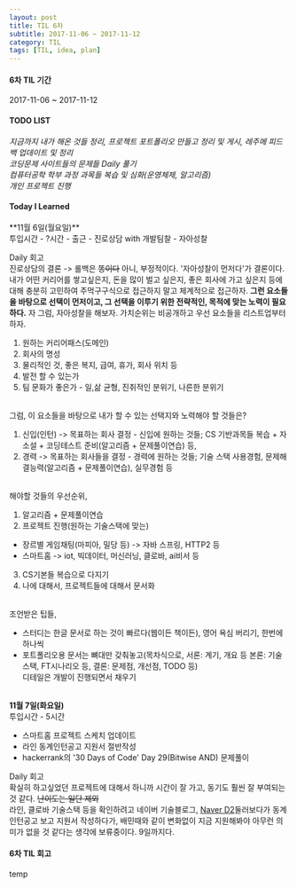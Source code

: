 ```yaml
---
layout: post
title: TIL 6차
subtitle: 2017-11-06 ~ 2017-11-12
category: TIL
tags: [TIL, idea, plan]
---
```

<h4>6차 TIL 기간</h4>
2017-11-06 ~ 2017-11-12

<h4>TODO LIST</h4>
<i class="fa fa-square-o" aria-hidden="true"> 지금까지 내가 해온 것들 정리, 프로젝트 포트폴리오 만들고 정리 및 게시, 레주메 피드백 업데이트 및 정리</i><br/>
<i class="fa fa-square-o" aria-hidden="true"> 코딩문제 사이트들의 문제들 Daily 풀기</i><br/>
<i class="fa fa-square-o" aria-hidden="true"> 컴퓨터공학 학부 과정 과목들 복습 및 심화(운영체제, 알고리즘)</i><br/>
<i class="fa fa-square-o" aria-hidden="true"> 개인 프로젝트 진행</i><br/>

<h4>Today I Learned</h4>
**11월 6일(월요일)**<br/>
투입시간 - ?시간
- 출근
- 진로상담 with 개발팀찰
- 자아성찰

Daily 회고<br/>
진로상담의 결론 -> 롤백은 ~~똥이다~~ 아니, 부정적이다. '자아성찰이 먼저다'가 결론이다.
내가 어떤 커리어를 쌓고싶은지, 돈을 많이 벌고 싶은지, 좋은 회사에 가고 싶은지 등에 대해 충분히 고민하여 주먹구구식으로 접근하지 말고 체계적으로 접근하자.
**그런 요소들을 바탕으로 선택이 먼저이고, 그 선택을 이루기 위한 전략적인, 목적에 맞는 노력이 필요하다.**
자 그럼, 자아성찰을 해보자. 가치순위는 비공개하고 우선 요소들을 리스트업부터 하자.
1. 원하는 커리어패스(도메인)
2. 회사의 명성
3. 물리적인 것, 좋은 복지, 급여, 휴가, 회사 위치 등
4. 발전 할 수 있는가
5. 팀 문화가 좋은가 - 일,삶 균형, 진취적인 분위기, 나른한 분위기

<br/>
그럼, 이 요소들을 바탕으로 내가 할 수 있는 선택지와 노력해야 할 것들은?

1. 신입(인턴) -> 목표하는 회사 결정 - 신입에 원하는 것들; CS 기반과목들 복습 + 자소설 + 코딩테스트 준비(알고리즘 + 문제풀이연습) 등,
2. 경력 -> 목표하는 회사들을 결정 - 경력에 원하는 것들; 기술 스택 사용경험, 문제해결능력(알고리즘 + 문제풀이연습), 실무경험 등

<br/>
해야할 것들의 우선순위,

1. 알고리즘 + 문제풀이연습
2. 프로젝트 진행(원하는 기술스택에 맞는)
- 장르별 게임채팅(마피아, 밀당 등) -> 자바 스프링, HTTP2 등
- 스마트홈 -> iot, 빅데이터, 머신러닝, 클로바, ai비서 등
3. CS기본들 복습으로 다지기
4. 나에 대해서, 프로젝트들에 대해서 문서화

<br/>
조언받은 팁들,

- 스터디는 한글 문서로 하는 것이 빠르다(웹이든 책이든), 영어 욕심 버리기, 한번에 하나씩
- 포트폴리오용 문서는 뼈대만 갖춰놓고(목차식으로, 서론: 계기, 개요 등 본론: 기술스택, FT시나리오 등, 결론: 문제점, 개선점, TODO 등)<br/>
디테일은 개발이 진행되면서 채우기

<br/>**11월 7일(화요일)**<br/>
투입시간 - 5시간
- 스마트홈 프로젝트 스케치 업데이트
- 라인 동계인턴공고 지원서 절반작성
- hackerrank의 '30 Days of Code' Day 29(Bitwise AND) 문제풀이

Daily 회고<br/>
확실히 하고싶었던 프로젝트에 대해서 하니까 시간이 잘 가고, 동기도 훨씬 잘 부여되는 것 같다. ~~난이도는 일단 제외~~<br/>
라인, 클로바 기술스택 등을 확인하려고 네이버 기술블로그, [Naver D2](http://d2.naver.com/home)둘러보다가 동계인턴공고 보고 지원서 작성하다가,
배민때와 같이 변화없이 지금 지원해봐야 아무런 의미가 없을 것 같다는 생각에 보류중이다. 9일까지다.

<h4>6차 TIL 회고</h4>
temp